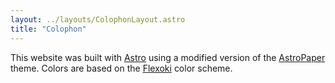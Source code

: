 ```yaml
---
layout: ../layouts/ColophonLayout.astro
title: "Colophon"
---
```


This website was built with [Astro](https://github.com/withastro/astro) using a modified version of the [AstroPaper](https://github.com/satnaing/astro-paper) theme. Colors are based on the [Flexoki](https://stephango.com/flexoki) color scheme.